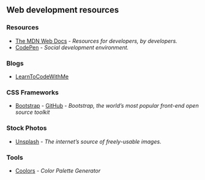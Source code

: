 ## Web development resources

### Resources
* [The MDN Web Docs](https://developer.mozilla.org/) - *Resources for developers, by developers.*
* [CodePen](https://codepen.io/trending) - *Social development environment.*

### Blogs
* [LearnToCodeWithMe](https://learntocodewith.me/blog/)

### CSS Frameworks
* [Bootstrap](https://getbootstrap.com/) - [GitHub](https://github.com/twbs/bootstrap) - *Bootstrap, the world’s most popular front-end open source toolkit*

### Stock Photos
* [Unsplash](https://unsplash.com/) - *The internet’s source of freely-usable images.*

### Tools
* [Coolors](https://coolors.co/) - *Color Palette Generator*
